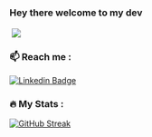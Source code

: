 <div id="header" align="left">
<h3>
  Hey there welcome to my dev
</h3>
</div>
<div>
 <p>&nbsp;<img align="center" src="https://github-readme-stats.vercel.app/api?username=namadee&theme=radical&count_private=true&show_icons=true" /></p>
</div>

### :mailbox: Reach me :

 [![Linkedin Badge](https://img.shields.io/badge/-namadee-blue?style=flat&logo=Linkedin&logoColor=white)](www.linkedin.com/in/namadee-shakya-043b98202)



### :fire: My Stats :

[![GitHub Streak](http://github-readme-streak-stats.herokuapp.com?user=namadee&theme=radical)](https://git.io/streak-stats)

